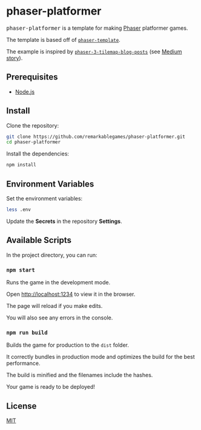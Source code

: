 # phaser-platformer

<kbd>phaser-platformer</kbd> is a template for making [Phaser](https://phaser.io/) platformer games.

The template is based off of [`phaser-template`](https://github.com/remarkablegames/phaser-template).

The example is inspired by [`phaser-3-tilemap-blog-posts`](https://github.com/mikewesthad/phaser-3-tilemap-blog-posts/tree/master/examples/post-2) (see [Medium story](https://itnext.io/3d68e73d494a)).

## Prerequisites

- [Node.js](https://nodejs.org/en/download/)

## Install

Clone the repository:

```sh
git clone https://github.com/remarkablegames/phaser-platformer.git
cd phaser-platformer
```

Install the dependencies:

```sh
npm install
```

## Environment Variables

Set the environment variables:

```sh
less .env
```

Update the **Secrets** in the repository **Settings**.

## Available Scripts

In the project directory, you can run:

### `npm start`

Runs the game in the development mode.

Open [http://localhost:1234](http://localhost:1234) to view it in the browser.

The page will reload if you make edits.

You will also see any errors in the console.

### `npm run build`

Builds the game for production to the `dist` folder.

It correctly bundles in production mode and optimizes the build for the best performance.

The build is minified and the filenames include the hashes.

Your game is ready to be deployed!

## License

[MIT](LICENSE)
